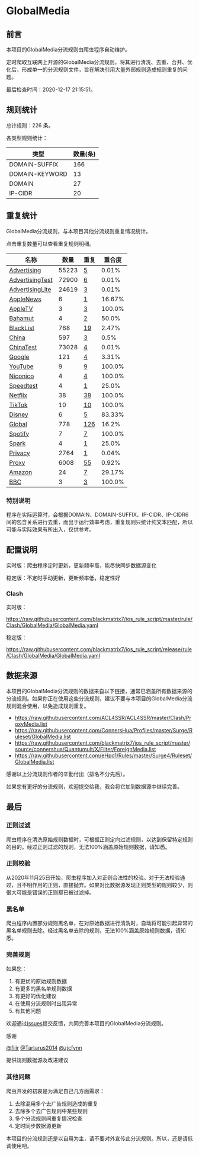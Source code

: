 # GlobalMedia

## 前言

本项目的GlobalMedia分流规则由爬虫程序自动维护。

定时爬取互联网上开源的GlobalMedia分流规则，将其进行清洗、去重、合并、优化后，形成单一的分流规则文件，旨在解决引用大量外部规则造成规则重复的问题。




最后检查时间：2020-12-17 21:15:51。

## 规则统计

总计规则：226 条。

各类型规则统计：

| 类型 | 数量(条) |
| ---- | ---- |
| DOMAIN-SUFFIX | 166 |
| DOMAIN-KEYWORD | 13 |
| DOMAIN | 27 |
| IP-CIDR | 20 |
## 重复统计

GlobalMedia分流规则，与本项目其他分流规则重复情况统计。

点击重复数量可以查看重复规则明细。

| 名称 | 数量 | 重复 | 重合度 |
| ---- | ---- | ---- | ------ |
|  [Advertising](https://github.com/blackmatrix7/ios_rule_script/tree/master/rule/Clash/Advertising)    | 55223   | [5](https://raw.githubusercontent.com/blackmatrix7/ios_rule_script/master/rule/Clash/GlobalMedia/Repeat.list)   |   0.01% |
|  [AdvertisingTest](https://github.com/blackmatrix7/ios_rule_script/tree/master/rule/Clash/AdvertisingTest)    | 72900   | [6](https://raw.githubusercontent.com/blackmatrix7/ios_rule_script/master/rule/Clash/GlobalMedia/Repeat.list)   |   0.01% |
|  [AdvertisingLite](https://github.com/blackmatrix7/ios_rule_script/tree/master/rule/Clash/AdvertisingLite)    | 24619   | [3](https://raw.githubusercontent.com/blackmatrix7/ios_rule_script/master/rule/Clash/GlobalMedia/Repeat.list)   |   0.01% |
|  [AppleNews](https://github.com/blackmatrix7/ios_rule_script/tree/master/rule/Clash/AppleNews)    | 6   | [1](https://raw.githubusercontent.com/blackmatrix7/ios_rule_script/master/rule/Clash/GlobalMedia/Repeat.list)   |   16.67% |
|  [AppleTV](https://github.com/blackmatrix7/ios_rule_script/tree/master/rule/Clash/AppleTV)    | 3   | [3](https://raw.githubusercontent.com/blackmatrix7/ios_rule_script/master/rule/Clash/GlobalMedia/Repeat.list)   |   100.0% |
|  [Bahamut](https://github.com/blackmatrix7/ios_rule_script/tree/master/rule/Clash/Bahamut)    | 4   | [2](https://raw.githubusercontent.com/blackmatrix7/ios_rule_script/master/rule/Clash/GlobalMedia/Repeat.list)   |   50.0% |
|  [BlackList](https://github.com/blackmatrix7/ios_rule_script/tree/master/rule/Clash/BlackList)    | 768   | [19](https://raw.githubusercontent.com/blackmatrix7/ios_rule_script/master/rule/Clash/GlobalMedia/Repeat.list)   |   2.47% |
|  [China](https://github.com/blackmatrix7/ios_rule_script/tree/master/rule/Clash/China)    | 597   | [3](https://raw.githubusercontent.com/blackmatrix7/ios_rule_script/master/rule/Clash/GlobalMedia/Repeat.list)   |   0.5% |
|  [ChinaTest](https://github.com/blackmatrix7/ios_rule_script/tree/master/rule/Clash/ChinaTest)    | 73028   | [4](https://raw.githubusercontent.com/blackmatrix7/ios_rule_script/master/rule/Clash/GlobalMedia/Repeat.list)   |   0.01% |
|  [Google](https://github.com/blackmatrix7/ios_rule_script/tree/master/rule/Clash/Google)    | 121   | [4](https://raw.githubusercontent.com/blackmatrix7/ios_rule_script/master/rule/Clash/GlobalMedia/Repeat.list)   |   3.31% |
|  [YouTube](https://github.com/blackmatrix7/ios_rule_script/tree/master/rule/Clash/YouTube)    | 9   | [9](https://raw.githubusercontent.com/blackmatrix7/ios_rule_script/master/rule/Clash/GlobalMedia/Repeat.list)   |   100.0% |
|  [Niconico](https://github.com/blackmatrix7/ios_rule_script/tree/master/rule/Clash/Niconico)    | 4   | [4](https://raw.githubusercontent.com/blackmatrix7/ios_rule_script/master/rule/Clash/GlobalMedia/Repeat.list)   |   100.0% |
|  [Speedtest](https://github.com/blackmatrix7/ios_rule_script/tree/master/rule/Clash/Speedtest)    | 4   | [1](https://raw.githubusercontent.com/blackmatrix7/ios_rule_script/master/rule/Clash/GlobalMedia/Repeat.list)   |   25.0% |
|  [Netflix](https://github.com/blackmatrix7/ios_rule_script/tree/master/rule/Clash/Netflix)    | 38   | [38](https://raw.githubusercontent.com/blackmatrix7/ios_rule_script/master/rule/Clash/GlobalMedia/Repeat.list)   |   100.0% |
|  [TikTok](https://github.com/blackmatrix7/ios_rule_script/tree/master/rule/Clash/TikTok)    | 10   | [10](https://raw.githubusercontent.com/blackmatrix7/ios_rule_script/master/rule/Clash/GlobalMedia/Repeat.list)   |   100.0% |
|  [Disney](https://github.com/blackmatrix7/ios_rule_script/tree/master/rule/Clash/Disney)    | 6   | [5](https://raw.githubusercontent.com/blackmatrix7/ios_rule_script/master/rule/Clash/GlobalMedia/Repeat.list)   |   83.33% |
|  [Global](https://github.com/blackmatrix7/ios_rule_script/tree/master/rule/Clash/Global)    | 778   | [126](https://raw.githubusercontent.com/blackmatrix7/ios_rule_script/master/rule/Clash/GlobalMedia/Repeat.list)   |   16.2% |
|  [Spotify](https://github.com/blackmatrix7/ios_rule_script/tree/master/rule/Clash/Spotify)    | 7   | [7](https://raw.githubusercontent.com/blackmatrix7/ios_rule_script/master/rule/Clash/GlobalMedia/Repeat.list)   |   100.0% |
|  [Spark](https://github.com/blackmatrix7/ios_rule_script/tree/master/rule/Clash/Spark)    | 4   | [1](https://raw.githubusercontent.com/blackmatrix7/ios_rule_script/master/rule/Clash/GlobalMedia/Repeat.list)   |   25.0% |
|  [Privacy](https://github.com/blackmatrix7/ios_rule_script/tree/master/rule/Clash/Privacy)    | 2764   | [1](https://raw.githubusercontent.com/blackmatrix7/ios_rule_script/master/rule/Clash/GlobalMedia/Repeat.list)   |   0.04% |
|  [Proxy](https://github.com/blackmatrix7/ios_rule_script/tree/master/rule/Clash/Proxy)    | 6008   | [55](https://raw.githubusercontent.com/blackmatrix7/ios_rule_script/master/rule/Clash/GlobalMedia/Repeat.list)   |   0.92% |
|  [Amazon](https://github.com/blackmatrix7/ios_rule_script/tree/master/rule/Clash/Amazon)    | 24   | [7](https://raw.githubusercontent.com/blackmatrix7/ios_rule_script/master/rule/Clash/GlobalMedia/Repeat.list)   |   29.17% |
|  [BBC](https://github.com/blackmatrix7/ios_rule_script/tree/master/rule/Clash/BBC)    | 3   | [3](https://raw.githubusercontent.com/blackmatrix7/ios_rule_script/master/rule/Clash/GlobalMedia/Repeat.list)   |   100.0% |
### 特别说明
程序在实际运算时，会根据DOMAIN、DOMAIN-SUFFIX、IP-CIDR、IP-CIDR6间的包含关系进行去重，而出于运行效率考虑，重复规则只统计纯文本匹配，所以可能与实际效果有所出入，仅供参考。

## 配置说明

实时版：爬虫程序定时更新，更新频率高，能尽快同步数据源变化

稳定版：不定时手动更新，更新频率低，稳定性好

### Clash 
实时版：

https://raw.githubusercontent.com/blackmatrix7/ios_rule_script/master/rule/Clash/GlobalMedia/GlobalMedia.yaml

稳定版：

https://raw.githubusercontent.com/blackmatrix7/ios_rule_script/release/rule/Clash/GlobalMedia/GlobalMedia.yaml

## 数据来源

本项目的GlobalMedia分流规则的数据来自以下链接，通常已涵盖所有数据来源的分流规则。如果你正在使用这些分流规则，建议不要与本项目的GlobalMedia分流规则混合使用，以免造成规则重复。

- https://raw.githubusercontent.com/ACL4SSR/ACL4SSR/master/Clash/ProxyMedia.list
- https://raw.githubusercontent.com/ConnersHua/Profiles/master/Surge/Ruleset/GlobalMedia.list
- https://raw.githubusercontent.com/blackmatrix7/ios_rule_script/master/source/connershua/Quantumult/X/Filter/ForeignMedia.list
- https://raw.githubusercontent.com/eHpo1/Rules/master/Surge4/Ruleset/GlobalMedia.list


感谢以上分流规则作者的辛勤付出（排名不分先后）。

如果您有更好的分流规则，欢迎提交给我，我会将它加到数据源中继续完善。

## 最后

### 正则过滤

爬虫程序在清洗原始规则数据时，可根据正则定向过滤规则，以达到保留特定规则的目的。经过正则过滤的规则，无法100%涵盖原始规则数据，请知悉。

### 正则校验

从2020年11月25日开始，爬虫程序加入对正则合法性的校验。对于无法校验通过，且不明作用的正则，直接抛弃。如果对比数据源发现正则类型的规则较少，则很大可能是错误的正则都已被过滤掉。

### 黑名单

爬虫程序内置部分规则黑名单，在对原始数据进行清洗时，自动将可能引起异常的黑名单规则去除。经过黑名单去除的规则，无法100%涵盖原始规则数据，请知悉。

### 完善规则

如果您：

1. 有更优的原始规则数据
2. 有更多的黑名单规则数据
3. 有更好的优化建议
4. 在使用分流规则时出现异常
5. 有其他问题

欢迎通过[issues](https://github.com/blackmatrix7/ios_rule_script/issues/new)提交反馈，共同完善本项目的GlobalMedia分流规则。

感谢

[@fiiir](https://github.com/fiiir) [@Tartarus2014](https://github.com/Tartarus2014) [@zjcfynn](https://github.com/zjcfynn) 

提供规则数据源及改进建议

### 其他问题

爬虫开发的初衷是为满足自己几方面需求：

1. 去除混用多个去广告规则造成的重复
2. 去除多个去广告规则中某些规则
3. 多个分流规则间重复情况检查
4. 定时同步数据源更新

本项目的分流规则还是以自用为主，请不要对外宣传此分流规则。所以，还是请低调使用吧。